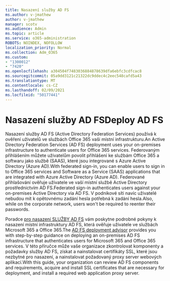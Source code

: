 ```yaml
---
title: Nasazení služby AD FS
ms.author: v-jmathew
author: v-jmathew
manager: scotv
ms.audience: Admin
ms.topic: article
ms.service: o365-administration
ROBOTS: NOINDEX, NOFOLLOW
localization_priority: Normal
ms.collection: Adm_O365
ms.custom:
- "1300012"
- "7420"
ms.openlocfilehash: a304504f7483036884878639dfa6ebfc3cdfcac8
ms.sourcegitcommit: 05a9dd3121c21322dc9ddec4c2eec548cafd5a43
ms.translationtype: MT
ms.contentlocale: cs-CZ
ms.lasthandoff: 02/09/2021
ms.locfileid: "50177441"
---
```

# <a name="deploy-ad-fs"></a><span data-ttu-id="a86f8-102">Nasazení služby AD FS</span><span class="sxs-lookup"><span data-stu-id="a86f8-102">Deploy AD FS</span></span>

<span data-ttu-id="a86f8-103">Nasazení služby AD FS (Active Directory Federation Services) používá k ověření uživatelů ve službách Office 365 vaši místní infrastrukturu.</span><span class="sxs-lookup"><span data-stu-id="a86f8-103">An Active Directory Federation Services (AD FS) deployment uses your on-premises infrastructure to authenticate users for ‎Office 365 services.</span></span> <span data-ttu-id="a86f8-104">Federovaným přihlášením můžete uživatelům povolit přihlášení ke službám Office 365 a softwaru jako službě (SAAS), které jsou integrované s Azure Active Directory (Azure AD).</span><span class="sxs-lookup"><span data-stu-id="a86f8-104">With federated sign-in, you can enable users to sign in to Office 365 services and Software as a Service (SAAS) applications that are integrated with Azure Active Directory (Azure AD).</span></span> <span data-ttu-id="a86f8-105">Federované přihlašování ověřuje uživatele ve vaší místní službě Active Directory prostřednictvím AD FS.</span><span class="sxs-lookup"><span data-stu-id="a86f8-105">Federated sign-in authenticates users against your on-premises Active Directory via AD FS.</span></span> <span data-ttu-id="a86f8-106">V podnikové síti navíc uživatelé nebudou mít k opětovnému zadání hesla potřebná k zadání hesla.</span><span class="sxs-lookup"><span data-stu-id="a86f8-106">Also, while on the corporate network, users won't be required to reenter their passwords.</span></span>

<span data-ttu-id="a86f8-107">Poradce [pro nasazení SLUŽBY AD FS](https://go.microsoft.com/fwlink/?linkid=2071178) vám poskytne podrobné pokyny k nasazení místní infrastruktury AD FS, která ověřuje uživatele ve službách Microsoft 365 a Office 365.</span><span class="sxs-lookup"><span data-stu-id="a86f8-107">The [AD FS deployment advisor](https://go.microsoft.com/fwlink/?linkid=2071178) provides you with step-by-step guidance on deploying an on-premises AD FS infrastructure that authenticates users for Microsoft 365 and Office 365 services.</span></span> <span data-ttu-id="a86f8-108">V této příručce může vaše organizace zkontrolovat komponenty a požadavky služby AD FS, získat a nainstalovat certifikáty SSL, které jsou nezbytné pro nasazení, a nainstalovat požadovaný proxy server webových aplikací.</span><span class="sxs-lookup"><span data-stu-id="a86f8-108">With this guide, your organization can review AD FS components and requirements, acquire and install SSL certificates that are necessary for deployment, and install a required web application proxy server.</span></span>
